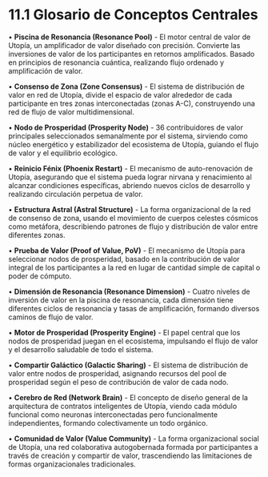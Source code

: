 # 11.1 Glosario de Conceptos Centrales

• **Piscina de Resonancia (Resonance Pool)** - El motor central de valor de Utopía, un amplificador de valor diseñado con precisión. Convierte las inversiones de valor de los participantes en retornos amplificados. Basado en principios de resonancia cuántica, realizando flujo ordenado y amplificación de valor.

• **Consenso de Zona (Zone Consensus)** - El sistema de distribución de valor en red de Utopía, divide el espacio de valor alrededor de cada participante en tres zonas interconectadas (zonas A-C), construyendo una red de flujo de valor multidimensional.

• **Nodo de Prosperidad (Prosperity Node)** - 36 contribuidores de valor principales seleccionados semanalmente por el sistema, sirviendo como núcleo energético y estabilizador del ecosistema de Utopía, guiando el flujo de valor y el equilibrio ecológico.

• **Reinicio Fénix (Phoenix Restart)** - El mecanismo de auto-renovación de Utopía, asegurando que el sistema pueda lograr nirvana y renacimiento al alcanzar condiciones específicas, abriendo nuevos ciclos de desarrollo y realizando circulación perpetua de valor.

• **Estructura Astral (Astral Structure)** - La forma organizacional de la red de consenso de zona, usando el movimiento de cuerpos celestes cósmicos como metáfora, describiendo patrones de flujo y distribución de valor entre diferentes zonas.

• **Prueba de Valor (Proof of Value, PoV)** - El mecanismo de Utopía para seleccionar nodos de prosperidad, basado en la contribución de valor integral de los participantes a la red en lugar de cantidad simple de capital o poder de cómputo.

• **Dimensión de Resonancia (Resonance Dimension)** - Cuatro niveles de inversión de valor en la piscina de resonancia, cada dimensión tiene diferentes ciclos de resonancia y tasas de amplificación, formando diversos caminos de flujo de valor.

• **Motor de Prosperidad (Prosperity Engine)** - El papel central que los nodos de prosperidad juegan en el ecosistema, impulsando el flujo de valor y el desarrollo saludable de todo el sistema.

• **Compartir Galáctico (Galactic Sharing)** - El sistema de distribución de valor entre nodos de prosperidad, asignando recursos del pool de prosperidad según el peso de contribución de valor de cada nodo.

• **Cerebro de Red (Network Brain)** - El concepto de diseño general de la arquitectura de contratos inteligentes de Utopía, viendo cada módulo funcional como neuronas interconectadas pero funcionalmente independientes, formando colectivamente un todo orgánico.

• **Comunidad de Valor (Value Community)** - La forma organizacional social de Utopía, una red colaborativa autogobernada formada por participantes a través de creación y compartir de valor, trascendiendo las limitaciones de formas organizacionales tradicionales.